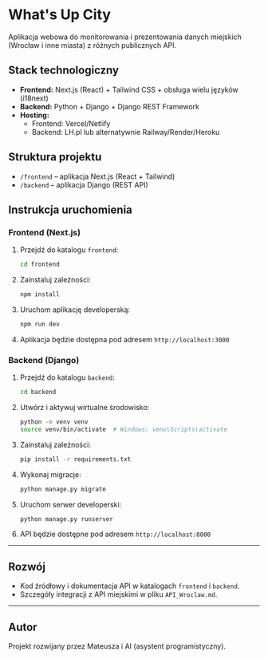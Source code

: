 # What's Up City

Aplikacja webowa do monitorowania i prezentowania danych miejskich (Wrocław i inne miasta) z różnych publicznych API.

## Stack technologiczny

- **Frontend:** Next.js (React) + Tailwind CSS + obsługa wielu języków (i18next)
- **Backend:** Python + Django + Django REST Framework
- **Hosting:**
  - Frontend: Vercel/Netlify
  - Backend: LH.pl lub alternatywnie Railway/Render/Heroku

## Struktura projektu

- `/frontend` – aplikacja Next.js (React + Tailwind)
- `/backend` – aplikacja Django (REST API)

## Instrukcja uruchomienia

### Frontend (Next.js)

1. Przejdź do katalogu `frontend`:
   ```bash
   cd frontend
   ```
2. Zainstaluj zależności:
   ```bash
   npm install
   ```
3. Uruchom aplikację developerską:
   ```bash
   npm run dev
   ```
4. Aplikacja będzie dostępna pod adresem `http://localhost:3000`

### Backend (Django)

1. Przejdź do katalogu `backend`:
   ```bash
   cd backend
   ```
2. Utwórz i aktywuj wirtualne środowisko:
   ```bash
   python -m venv venv
   source venv/bin/activate  # Windows: venv\Scripts\activate
   ```
3. Zainstaluj zależności:
   ```bash
   pip install -r requirements.txt
   ```
4. Wykonaj migracje:
   ```bash
   python manage.py migrate
   ```
5. Uruchom serwer developerski:
   ```bash
   python manage.py runserver
   ```
6. API będzie dostępne pod adresem `http://localhost:8000`

---

## Rozwój
- Kod źródłowy i dokumentacja API w katalogach `frontend` i `backend`.
- Szczegóły integracji z API miejskimi w pliku `API_Wroclaw.md`.

---

## Autor
Projekt rozwijany przez Mateusza i AI (asystent programistyczny).
